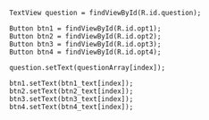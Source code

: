 
        TextView question = findViewById(R.id.question);
        
        Button btn1 = findViewById(R.id.opt1);
        Button btn2 = findViewById(R.id.opt2);
        Button btn3 = findViewById(R.id.opt3);
        Button btn4 = findViewById(R.id.opt4);

        question.setText(questionArray[index]);
        
        btn1.setText(btn1_text[index]);
        btn2.setText(btn2_text[index]);
        btn3.setText(btn3_text[index]);
        btn4.setText(btn4_text[index]);
        
        
